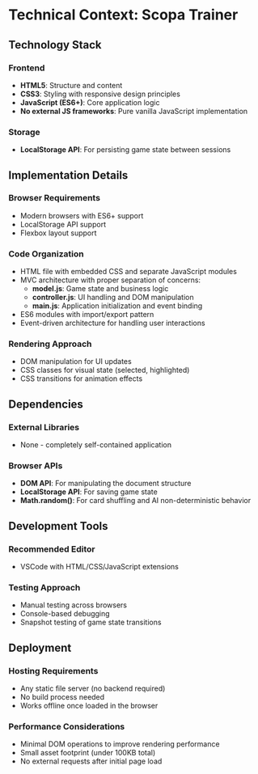 # Technical Context: Scopa Trainer

## Technology Stack

### Frontend
- **HTML5**: Structure and content
- **CSS3**: Styling with responsive design principles
- **JavaScript (ES6+)**: Core application logic
- **No external JS frameworks**: Pure vanilla JavaScript implementation

### Storage
- **LocalStorage API**: For persisting game state between sessions

## Implementation Details

### Browser Requirements
- Modern browsers with ES6+ support
- LocalStorage API support
- Flexbox layout support

### Code Organization
- HTML file with embedded CSS and separate JavaScript modules
- MVC architecture with proper separation of concerns:
  - **model.js**: Game state and business logic
  - **controller.js**: UI handling and DOM manipulation
  - **main.js**: Application initialization and event binding
- ES6 modules with import/export pattern
- Event-driven architecture for handling user interactions

### Rendering Approach
- DOM manipulation for UI updates
- CSS classes for visual state (selected, highlighted)
- CSS transitions for animation effects

## Dependencies

### External Libraries
- None - completely self-contained application

### Browser APIs
- **DOM API**: For manipulating the document structure
- **LocalStorage API**: For saving game state
- **Math.random()**: For card shuffling and AI non-deterministic behavior

## Development Tools

### Recommended Editor
- VSCode with HTML/CSS/JavaScript extensions

### Testing Approach
- Manual testing across browsers
- Console-based debugging
- Snapshot testing of game state transitions

## Deployment

### Hosting Requirements
- Any static file server (no backend required)
- No build process needed
- Works offline once loaded in the browser

### Performance Considerations
- Minimal DOM operations to improve rendering performance
- Small asset footprint (under 100KB total)
- No external requests after initial page load
